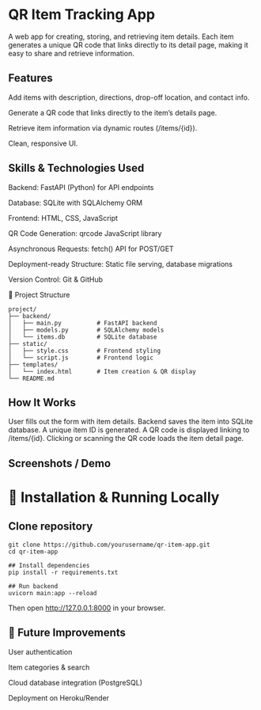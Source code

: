 # QR Item Tracking App

A web app for creating, storing, and retrieving item details. Each item generates a unique QR code that links directly to its detail page, making it easy to share and retrieve information.

## Features

Add items with description, directions, drop-off location, and contact info.

Generate a QR code that links directly to the item’s details page.

Retrieve item information via dynamic routes (/items/{id}).

Clean, responsive UI.

## Skills & Technologies Used

Backend: FastAPI (Python) for API endpoints

Database: SQLite with SQLAlchemy ORM

Frontend: HTML, CSS, JavaScript

QR Code Generation: qrcode JavaScript library

Asynchronous Requests: fetch() API for POST/GET

Deployment-ready Structure: Static file serving, database migrations

Version Control: Git & GitHub

📂 Project Structure

```
project/
├── backend/
│   ├── main.py          # FastAPI backend
│   ├── models.py        # SQLAlchemy models
│   └── items.db         # SQLite database
├── static/
│   ├── style.css        # Frontend styling
│   └── script.js        # Frontend logic
├── templates/
│   └── index.html       # Item creation & QR display
└── README.md
```

## How It Works

User fills out the form with item details.
Backend saves the item into SQLite database.
A unique item ID is generated.
A QR code is displayed linking to /items/{id}.
Clicking or scanning the QR code loads the item detail page.

## Screenshots / Demo


# 🔧 Installation & Running Locally
## Clone repository
```
git clone https://github.com/yourusername/qr-item-app.git
cd qr-item-app

## Install dependencies
pip install -r requirements.txt

## Run backend
uvicorn main:app --reload
```

Then open http://127.0.0.1:8000 in your browser.

## 🌟 Future Improvements

User authentication

Item categories & search

Cloud database integration (PostgreSQL)

Deployment on Heroku/Render
